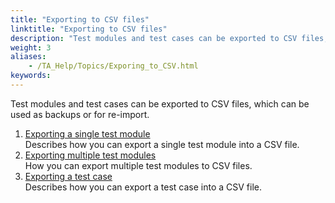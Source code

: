 ```yaml
--- 
title: "Exporting to CSV files"
linktitle: "Exporting to CSV files"
description: "Test modules and test cases can be exported to CSV files, which can be used as backups or for re-import."
weight: 3
aliases: 
    - /TA_Help/Topics/Exporing_to_CSV.html
keywords: 
---
```


Test modules and test cases can be exported to CSV files, which can be used as backups or for re-import.

1.  [Exporting a single test module](/TA_Help/Topics/Exporing_to_CSV_single_test_module.html)  
Describes how you can export a single test module into a CSV file.
2.  [Exporting multiple test modules](/TA_Help/Topics/Exporing_to_CSV_multiple_test_modules.html)  
How you can export multiple test modules to CSV files.
3.  [Exporting a test case](/TA_Help/Topics/Exporing_to_CSV_test_case.html)  
Describes how you can export a test case into a CSV file.




